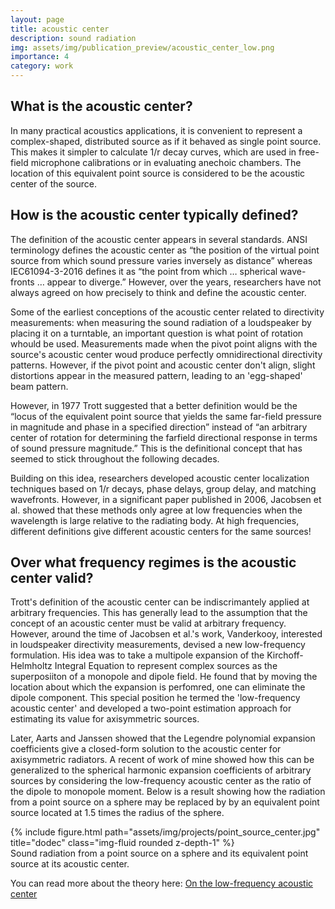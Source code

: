 ```yaml
---
layout: page
title: acoustic center
description: sound radiation
img: assets/img/publication_preview/acoustic_center_low.png
importance: 4
category: work
---
```


<h2>
What is the acoustic center?
</h2>

In many practical acoustics applications, it is convenient to represent a complex-shaped, distributed source as if it behaved as single point source. This makes it simpler to calculate 1/r decay curves, which are used in free-field microphone calibrations or in evaluating anechoic chambers. The location of this equivalent point source is considered to be the acoustic center of the source.   

<h2>
How is the acoustic center typically defined? 
</h2>

The definition of the acoustic center appears in several standards. ANSI terminology defines the acoustic center as “the position of the virtual point source from which sound pressure varies inversely as distance” whereas IEC61094-3-2016 defines it as “the point from which … spherical wave-fronts … appear to diverge.” However, over the years, researchers have not always agreed on how precisely to think and define the acoustic center. 

Some of the earliest conceptions of the acoustic center related to directivity measurements: when measuring the sound radiation of a loudspeaker by placing it on a turntable, an important question is what point of rotation whould be used. Measurements made when the pivot point aligns with the source's acoustic center woud produce perfectly omnidirectional directivity patterns. However, if the pivot point and acoustic center don't align, slight distortions appear in the measured pattern, leading to an 'egg-shaped' beam pattern. 

However, in 1977 Trott suggested that a better definition would be the “locus of the equivalent point source that yields the same far-field pressure in magnitude and phase in a specified direction” instead of “an arbitrary center of rotation for determining the farfield directional response in terms of sound pressure magnitude.” This is the definitional concept that has seemed to stick throughout the following decades. 

Building on this idea, researchers developed acoustic center localization techniques based on 1/r decays, phase delays, group delay, and matching wavefronts. However, in a significant paper published in 2006, Jacobsen et al. showed that these methods only agree at low frequencies when the wavelength is large relative to the radiating body. At high frequencies, different definitions give different acoustic centers for the same sources!

<h2>
Over what frequency regimes is the acoustic center valid?
</h2>

Trott's definition of the acoustic center can be indiscrimantely applied at arbitrary frequencies. This has generally lead to the assumption that the concept of an acoustic center must be valid at arbitrary frequency. However, around the time of Jacobsen et al.'s work, Vanderkooy, interested in loudspeaker directivity measurements, devised a new low-frequency formulation. His idea was to take a multipole expansion of the Kirchoff-Helmholtz Integral Equation to represent complex sources as the superposiiton of a monopole and dipole field. He found that by moving the location about which the expansion is perfomred, one can eliminate the dipole component. This special position he termed the 'low-frequency acoustic center' and developed a two-point estimation approach for estimating its value for axisymmetric sources. 

Later, Aarts and Janssen showed that the Legendre polynomial expansion coefficients give a closed-form solution to the acoustic center for axisymmetric radiators. A recent of work of mine showed how this can be generalized to the spherical harmonic expansion coefficients of arbitrary sources by considering the low-frequency acoustic center as the ratio of the dipole to monopole moment. Below is a result showing how the radiation from a point source on a sphere may be replaced by by an equivalent point source located at 1.5 times the radius of the sphere.

<div class="row">
        {% include figure.html path="assets/img/projects/point_source_center.jpg" title="dodec" class="img-fluid rounded z-depth-1" %}
</div>
<div class="caption">
    Sound radiation from a point source on a sphere and its equivalent point source at its acoustic center. 
</div>



You can read more about the theory here: <a href="https://doi.org/10.1121/10.0019750">On the low-frequency acoustic center</a>
